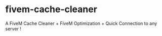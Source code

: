 # fivem-cache-cleaner
A FiveM Cache Cleaner + FiveM Optimization + Quick Connection to any server !
